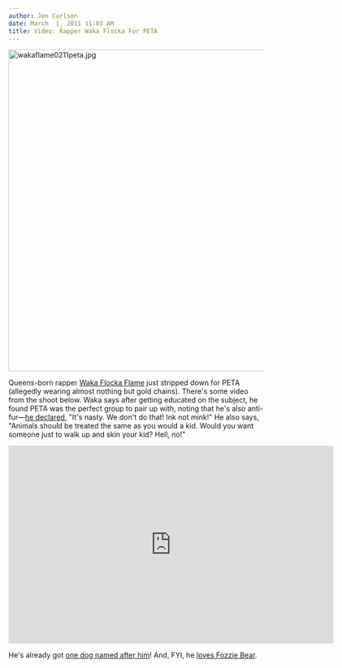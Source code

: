 ```yaml
---
author: Jen Carlson
date: March  1, 2011 11:03 AM
title: Video: Rapper Waka Flocka For PETA
---
```


<p><span class="mt-enclosure mt-enclosure-image" style="display: inline;"> <img alt="wakaflame0211peta.jpg" src="https://web.archive.org/web/20120120034649im_/http://gothamist.com/attachments/arts_jen/wakaflame0211peta.jpg" width="640" height="634" class="image-none"> </span></p>

<p>Queens-born rapper <a href="https://web.archive.org/web/20120120034649/http://www.myspace.com/wakaflockaflame">Waka Flocka Flame</a> just stripped down for PETA (allegedly wearing almost nothing but gold chains). There&apos;s some video from the shoot below. Waka says after getting educated on the subject, he found PETA was the perfect group to pair up with, noting that he&apos;s also anti-fur&#x2014;<a href="https://web.archive.org/web/20120120034649/http://www.rapbasement.com/waka-flocka/022811-waka-flocka-flame-strips-down-for-new-peta-ink-not-mink-campaign-watch-here-click-now.html">he declared</a>, &quot;It&apos;s nasty. We don&apos;t do that! Ink not mink!&quot; He also says, &quot;Animals should be treated the same as you would a kid. Would you want someone just to walk up and skin your kid? Hell, no!&quot; </p>

<p><iframe title="YouTube video player" width="640" height="390" src="https://web.archive.org/web/20120120034649if_/http://www.youtube.com/embed/3gT3ED-_1O4" frameborder="0" allowfullscreen></iframe></p>

<p>He&apos;s already got <a href="https://web.archive.org/web/20120120034649/http://www.peta.org/b/thepetafiles/archive/2011/02/23/sneak-peek-waka-flocka-flame-photo-shoot.aspx">one dog named after him</a>!  And, FYI, he <a href="https://web.archive.org/web/20120120034649/http://www.tmz.com/2011/02/28/waka-flocka-flame-fozzy-bear-necklace-jewelry-airport-muppet/">loves Fozzie Bear</a>.</p>